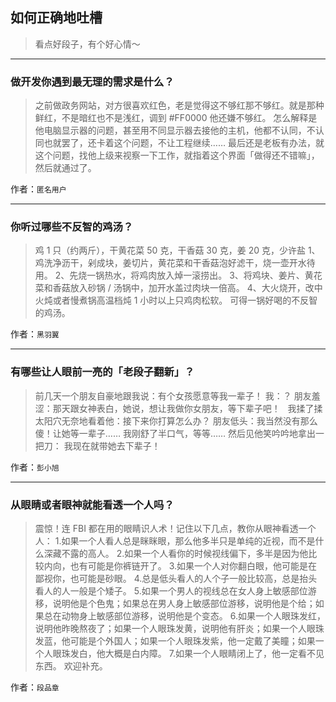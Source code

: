 ## 如何正确地吐槽

> 看点好段子，有个好心情～


 
---

### 做开发你遇到最无理的需求是什么？

> 之前做政务网站，对方很喜欢红色，老是觉得这不够红那不够红。就是那种鲜红，不是暗红也不是浅红，调到 #FF0000 他还嫌不够红。
> 怎么解释是他电脑显示器的问题，甚至用不同显示器去接他的主机，他都不认同，不认同也就罢了，还卡着这个问题，不让工程继续……
> 最后还是老板有办法，就这个问题，找他上级来视察一下工作，就指着这个界面「做得还不错嘛」，然后就通过了。


作者：`匿名用户`

---

### 你听过哪些不反智的鸡汤？

> 鸡 1 只（约两斤），干黄花菜 50 克，干香菇 30 克，姜 20 克，少许盐
> 1、鸡洗净沥干，剁成块，姜切片，黄花菜和干香菇泡好滤干，烧一壶开水待用。
> 2、先烧一锅热水，将鸡肉放入焯一滚捞出。
> 3、将鸡块、姜片、黄花菜和香菇放入砂锅 / 汤锅中，加开水盖过肉块一倍高。
> 4、大火烧开，改中火炖或者慢煮锅高温档炖 1 小时以上只鸡肉松软。
> 可得一锅好喝的不反智的鸡汤。


作者：`黑羽翼`

---

### 有哪些让人眼前一亮的「老段子翻新」？

> 前几天一个朋友自豪地跟我说：有个女孩愿意等我一辈子！
> 我：？
> 朋友羞涩：那天跟女神表白，她说，想让我做你女朋友，等下辈子吧！
>  
> 我揉了揉太阳穴无奈地看着他：接下来你打算怎么办？
> 朋友低头：我当然没有那么傻！让她等一辈子……
> 我刚舒了半口气，等等……
> 然后见他笑吟吟地拿出一把刀：
> 我现在就带她去下辈子！


作者：`彭小旭`

---

### 从眼睛或者眼神就能看透一个人吗？

> 震惊！连 FBI 都在用的眼睛识人术！记住以下几点，教你从眼神看透一个人：
> 1.如果一个人看人总是眯眯眼，那么他多半只是单纯的近视，而不是什么深藏不露的高人。
> 2.如果一个人看你的时候视线偏下，多半是因为他比较内向，也有可能是你裤链开了。
> 3.如果一个人对你翻白眼，他可能是在鄙视你，也可能是砂眼。
> 4.总是低头看人的人个子一般比较高，总是抬头看人的人一般是个矮子。
> 5.如果一个男人的视线总在女人身上敏感部位游移，说明他是个色鬼；如果总在男人身上敏感部位游移，说明他是个给；如果总在动物身上敏感部位游移，说明他是个变态。
> 6.如果一个人眼珠发红，说明他昨晚熬夜了；如果一个人眼珠发黄，说明他有肝炎；如果一个人眼珠发蓝，他可能是个外国人；如果一个人眼珠发紫，他一定戴了美瞳；如果一个人眼珠发白，他大概是白内障。
> 7.如果一个人眼睛闭上了，他一定看不见东西。
> 欢迎补充。


作者：`段品章`